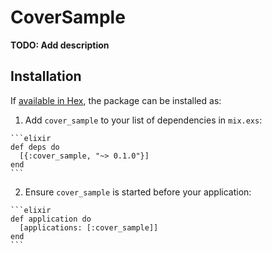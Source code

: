 # CoverSample

**TODO: Add description**

## Installation

If [available in Hex](https://hex.pm/docs/publish), the package can be installed as:

  1. Add `cover_sample` to your list of dependencies in `mix.exs`:

    ```elixir
    def deps do
      [{:cover_sample, "~> 0.1.0"}]
    end
    ```

  2. Ensure `cover_sample` is started before your application:

    ```elixir
    def application do
      [applications: [:cover_sample]]
    end
    ```

